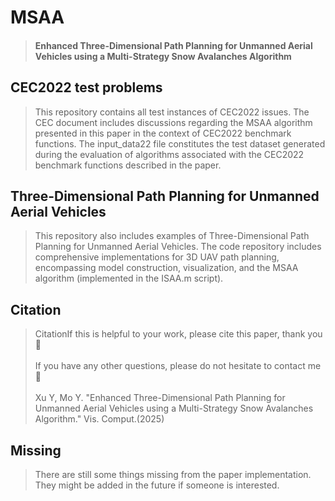 # MSAA

> #### Enhanced Three-Dimensional Path Planning for Unmanned Aerial Vehicles using a Multi-Strategy Snow Avalanches Algorithm


## CEC2022 test problems
> This repository contains all test instances of CEC2022 issues.
> The CEC document includes discussions regarding the MSAA algorithm presented in this paper in the context of CEC2022 benchmark functions.
> The input_data22 file constitutes the test dataset generated during the evaluation of algorithms associated with the CEC2022 benchmark functions described in the paper. 

## Three-Dimensional Path Planning for Unmanned Aerial Vehicles 
> This repository also includes examples of Three-Dimensional Path Planning for Unmanned Aerial Vehicles.
> The code repository includes comprehensive implementations for 3D UAV path planning, encompassing model construction, visualization, and the MSAA algorithm (implemented in the ISAA.m script).

## Citation
> CitationIf this is helpful to your work, please cite this paper, thank you🥰<br /><br />If you have any other questions, please do not hesitate to contact me🌈<br /><br />Xu Y, Mo Y. "Enhanced Three-Dimensional Path Planning for Unmanned Aerial Vehicles using a Multi-Strategy Snow Avalanches Algorithm." Vis. Comput.(2025)

## Missing
> There are still some things missing from the paper implementation. They might be added in the future if someone is interested.
